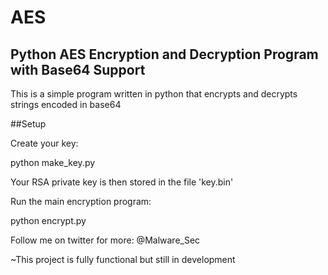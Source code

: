 # AES
## Python AES Encryption and Decryption Program with Base64 Support

This is a simple program written in python that encrypts and decrypts strings encoded in base64

##Setup

Create your key:

  python make_key.py

Your RSA private key is then stored in the file 'key.bin'

Run the main encryption program:

  python encrypt.py

Follow me on twitter for more: @Malware_Sec

~This project is fully functional but still in development
